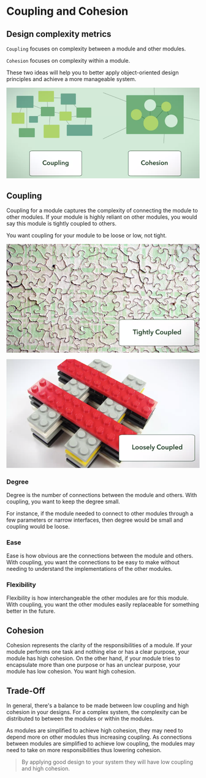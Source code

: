 # Coupling and Cohesion
##  Design complexity metrics
`Coupling` focuses on complexity between a module and other modules. 

`Cohesion` focuses on complexity within a module. 

These two ideas will help you to better apply object-oriented design principles and achieve a more manageable system.

![](/img/coupling.png)

## Coupling
Coupling for a module captures the complexity of connecting the module to other modules. If your module is highly reliant on other modules, you would say this module is tightly coupled to others. 

You want coupling for your module to be loose or low, not tight. 

![](/img/tight-couple.png)

![](/img/loose-couple.png)

### Degree
Degree is the number of connections between the module and others. With coupling, you want to keep the degree small.

For instance, if the module needed to connect to other modules through a few parameters or narrow interfaces, then degree would be small and coupling would be loose. 


### Ease
Ease is how obvious are the connections between the module and others. With coupling, you want the connections to be easy to make without needing to understand the implementations of the other modules. 


### Flexibility
Flexibility is how interchangeable the other modules are for this module. With coupling, you want the other modules easily replaceable for something better in the future.

## Cohesion
Cohesion represents the clarity of the responsibilities of a module. If your module performs one task and nothing else or has a clear purpose, your module has high cohesion. On the other hand, if your module tries to encapsulate more than one purpose or has an unclear purpose, your module has low cohesion. You want high cohesion. 

## Trade-Off
In general, there's a balance to be made between low coupling and high cohesion in your designs. For a complex system, the complexity can be distributed to between the modules or within the modules. 

As modules are simplified to achieve high cohesion, they may need to depend more on other modules thus increasing coupling. As connections between modules are simplified to achieve low coupling, the modules may need to take on more responsibilities thus lowering cohesion.

>By applying good design to your system they will have low coupling and high cohesion.

